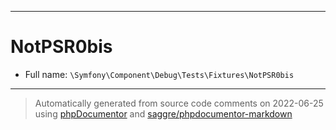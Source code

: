***

# NotPSR0bis

* Full name: `\Symfony\Component\Debug\Tests\Fixtures\NotPSR0bis`

***
> Automatically generated from source code comments on 2022-06-25 using [phpDocumentor](http://www.phpdoc.org/) and [saggre/phpdocumentor-markdown](https://github.com/Saggre/phpDocumentor-markdown)
